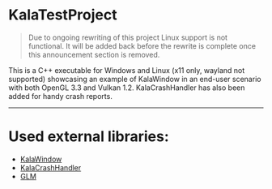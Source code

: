 # KalaTestProject

> Due to ongoing rewriting of this project Linux support is not functional. It will be added back before the rewrite is complete once this announcement section is removed.

This is a C++ executable for Windows and Linux (x11 only, wayland not supported) showcasing an example of KalaWindow in an end-user scenario with both OpenGL 3.3 and Vulkan 1.2. KalaCrashHandler has also been added for handy crash reports.

---

# Used external libraries:

- [KalaWindow](https://github.com/KalaKit/KalaWindow)
- [KalaCrashHandler](https://github.com/KalaKit/KalaCrashHandler)
- [GLM](https://github.com/g-truc/glm)